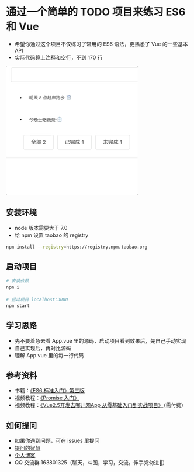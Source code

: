 # 通过一个简单的 TODO 项目来练习 ES6 和 Vue
- 希望你通过这个项目不仅练习了常用的 ES6 语法，更熟悉了 Vue 的一些基本 API
- 实际代码算上注释和空行，不到 170 行

![项目演示](./example.gif)
## 安装环境
- node 版本需要大于 7.0
- 给 npm 设置 taobao 的 registry
```bash
npm install --registry=https://registry.npm.taobao.org
```

## 启动项目
``` bash
# 安装依赖
npm i

# 启动项目 localhost:3000
npm start
```

## 学习思路
- 先不要着急去看 App.vue 里的源码，启动项目看到效果后，先自己手动实现
- 自己实现后，再对比源码
- 理解 App.vue 里的每一行代码

## 参考资料
- 书籍：[《ES6 标准入门》第三版](http://es6.ruanyifeng.com/)
- 视频教程：[《Promise 入门》](https://www.imooc.com/learn/949)
- 视频教程：[《Vue2.5开发去哪儿网App 从零基础入门到实战项目》](https://coding.imooc.com/class/203.html)（需付费）

## 如何提问
- 如果你遇到问题，可在 issues 里提问
- [提问的智慧](https://github.com/tvvocold/How-To-Ask-Questions-The-Smart-Way)
- [个人博客](https://www.jianshu.com/u/4152d9aab276)
- QQ 交流群 163801325（聊天，斗图，学习，交流。伸手党勿进）

